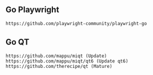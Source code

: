 ## Go Playwright
```bash
https://github.com/playwright-community/playwright-go
```
## Go QT
```
https://github.com/mappu/miqt (Update)
https://github.com/mappu/miqt/qt6 (Update qt6)
https://github.com/therecipe/qt (Mature)
```
